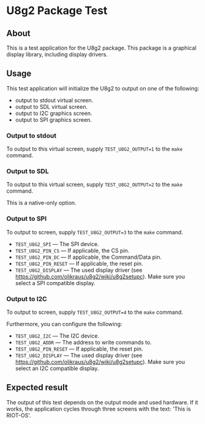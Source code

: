 # U8g2 Package Test

## About
This is a test application for the U8g2 package. This package is a graphical display library, including display drivers.

## Usage
This test application will initialize the U8g2 to output on one of the following:

* output to stdout virtual screen.
* output to SDL virtual screen.
* output to I2C graphics screen.
* output to SPI graphics screen.

### Output to stdout
To output to this virtual screen, supply `TEST_U8G2_OUTPUT=1` to the `make` command.

### Output to SDL
To output to this virtual screen, supply `TEST_U8G2_OUTPUT=2` to the `make` command.

This is a native-only option.

### Output to SPI
To output to screen, supply `TEST_U8G2_OUTPUT=3` to the `make` command.

* `TEST_U8G2_SPI` &mdash; The SPI device.
* `TEST_U8G2_PIN_CS` &mdash; If applicable, the CS pin.
* `TEST_U8G2_PIN_DC` &mdash; If applicable, the Command/Data pin.
* `TEST_U8G2_PIN_RESET` &mdash; If applicable, the reset pin.
* `TEST_U8G2_DISPLAY` &mdash; The used display driver (see https://github.com/olikraus/u8g2/wiki/u8g2setupc). Make sure you select a SPI compatible display.

### Output to I2C
To output to screen, supply `TEST_U8G2_OUTPUT=4` to the `make` command.

Furthermore, you can configure the following:

* `TEST_U8G2_I2C` &mdash; The I2C device.
* `TEST_U8G2_ADDR` &mdash; The address to write commands to.
* `TEST_U8G2_PIN_RESET` &mdash; If applicable, the reset pin.
* `TEST_U8G2_DISPLAY` &mdash; The used display driver (see https://github.com/olikraus/u8g2/wiki/u8g2setupc). Make sure you select an I2C compatible display.

## Expected result
The output of this test depends on the output mode and used hardware. If it works, the application cycles through three screens with the text: 'This is RIOT-OS'.
